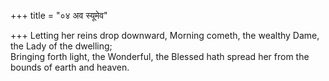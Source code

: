 +++
title = "०४ अव स्यूमेव"

+++
Letting her reins drop downward, Morning cometh, the wealthy Dame, the Lady of the dwelling;  
     Bringing forth light, the Wonderful, the Blessed hath spread her from the bounds of earth and heaven.